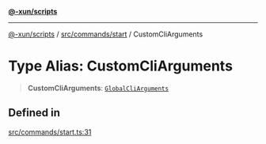 [**@-xun/scripts**](../../../../README.md)

***

[@-xun/scripts](../../../../README.md) / [src/commands/start](../README.md) / CustomCliArguments

# Type Alias: CustomCliArguments

> **CustomCliArguments**: [`GlobalCliArguments`](../../../configure/type-aliases/GlobalCliArguments.md)

## Defined in

[src/commands/start.ts:31](https://github.com/Xunnamius/xscripts/blob/12020afea79f1ec674174f8cb4103ac0b46875c5/src/commands/start.ts#L31)
